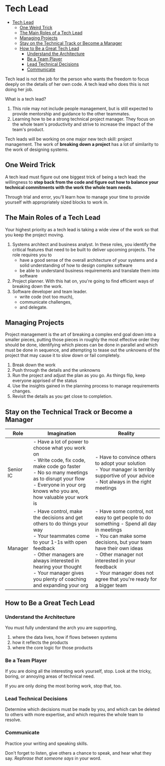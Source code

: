 # Tech Lead

- [Tech Lead](#tech-lead)
  - [One Weird Trick](#one-weird-trick)
  - [The Main Roles of a Tech Lead](#the-main-roles-of-a-tech-lead)
  - [Managing Projects](#managing-projects)
  - [Stay on the Technical Track or Become a Manager](#stay-on-the-technical-track-or-become-a-manager)
  - [How to Be a Great Tech Lead](#how-to-be-a-great-tech-lead)
    - [Understand the Architecture](#understand-the-architecture)
    - [Be a Team Player](#be-a-team-player)
    - [Lead Technical Decisions](#lead-technical-decisions)
    - [Communicate](#communicate)

Tech lead is not the job for the person who wants the freedom to focus deeply on the details of her own code. A tech lead who does this is not doing her job.

What is a tech lead?

1. This role may not include people management, but is still expected to provide mentorship and guidance to the other teammates.
2. Learning how to be a strong technical project manager. They focus on the whole team's productivity and strive to increase the impact of the team's product.

Tech leads will be working on one major new tech skill: project management. The work of **breaking down a project** has a lot of similarity to the work of designing systems.

## One Weird Trick

A tech lead must figure out one biggest trick of being a tech lead: the willingness to **step back from the code and figure out how to balance your technical commitments with the work the whole team needs**.

Through trial and error, you'll learn how to manage your time to provide yourself with appropriately sized blocks to work in.

## The Main Roles of a Tech Lead

Your highest priority as a tech lead is taking a wide view of the work so that you keep the project moving.

1. Systems architect and business analyst. In these roles, you identify the critical features that need to be built to deliver upcoming projects. The role requires you to
    - have a good sense of the overall architecture of your systems and a solid understanding of how to design complex software
    - be able to understand business requirements and translate them into software
2. Project planner. With this hat on, you're going to find efficient ways of breaking down the work.
3. Software developer and team leader.
    - write code (not too much),
    - communicate challenges,
    - and delegate.

## Managing Projects

Project management is the art of breaking a complex end goal down into a smaller pieces, putting those pieces in roughly the most effective order they should be done, identifying which pieces can be done in parallel and which must be done in sequence, and attempting to tease out the unknowns of the project that may cause it to slow down or fail completely.

1. Break down the work
2. Push through the details and the unknowns
3. Run the project and adjust the plan as you go. As things flip, keep everyone apprised of the status
4. Use the insights gained in the planning process to manage requirements changes.
5. Revisit the details as you get close to completion.

## Stay on the Technical Track or Become a Manager

| Role | Imagination | Reality |
| --- | --- | --- |
| Senior IC | - Have a lot of power to choose what you work on<br/> - Write code, fix code, make code go faster<br/> - No so many meetings as to disrupt your flow<br/> - Everyone in your org knows who you are, how valuable your work is | - Have to convince others to adopt your solution<br/> - Your manager is terribly supportive of your advice<br/> - Not always in the right meetings |
| Manager | - Have control, make the decisions and get others to do things your way<br/> - Your teammates come to your 1-1s with open feedback<br/> - Other managers are always interested in hearing your thought<br/> - Your manager gives you plenty of coaching and expanding your org | - Have some control, not easy to get people to do something<bt/> - Spend all day in meetings<br/> - You can make some decisions, but your team have their own ideas<br/> - Other manager not interested in your feedback<br/> - Your manager does not agree that you're ready for a bigger team |

## How to Be a Great Tech Lead

### Understand the Architecture

You must fully understand the arch you are supporting,

1. where the data lives, how if flows between systems
2. how it reflects the products
3. where the core logic for those products

### Be a Team Player

If you are doing all the interesting work yourself, stop. Look at the tricky, boring, or annoying areas of technical need.

If you are only doing the most boring work, stop that, too.

### Lead Technical Decisions

Determine which decisions must be made by you, and which can be deleted to others with more expertise, and which requires the whole team to resolve.

### Communicate

Practice your writing and speaking skills.

Don't forget to listen, give others a chance to speak, and hear what they say. *Rephrase that someone says* in your word.
